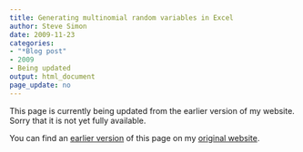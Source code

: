```yaml
---
title: Generating multinomial random variables in Excel
author: Steve Simon
date: 2009-11-23
categories:
- "*Blog post"
- 2009
- Being updated
output: html_document
page_update: no
---
```


This page is currently being updated from the earlier version of my website. Sorry that it is not yet fully available.

<!---More--->

You can find an [earlier version][sim1] of this page on my [original website][sim2].

[sim1]: http://www.pmean.com/09/ExcelMultinomial.html
[sim2]: http://www.pmean.com/original_site.html
